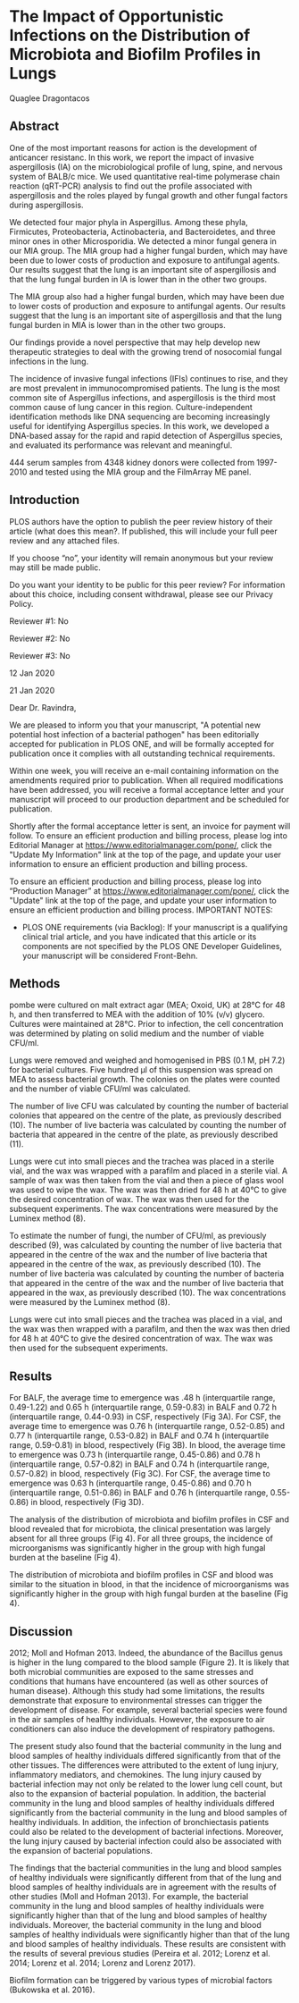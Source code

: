 # The Impact of Opportunistic Infections on the Distribution of Microbiota and Biofilm Profiles in Lungs
Quaglee Dragontacos


## Abstract
One of the most important reasons for action is the development of anticancer resistanc. In this work, we report the impact of invasive aspergillosis (IA) on the microbiological profile of lung, spine, and nervous system of BALB/c mice. We used quantitative real-time polymerase chain reaction (qRT-PCR) analysis to find out the profile associated with aspergillosis and the roles played by fungal growth and other fungal factors during aspergillosis.

We detected four major phyla in Aspergillus. Among these phyla, Firmicutes, Proteobacteria, Actinobacteria, and Bacteroidetes, and three minor ones in other Microsporidia. We detected a minor fungal genera in our MIA group. The MIA group had a higher fungal burden, which may have been due to lower costs of production and exposure to antifungal agents. Our results suggest that the lung is an important site of aspergillosis and that the lung fungal burden in IA is lower than in the other two groups.

The MIA group also had a higher fungal burden, which may have been due to lower costs of production and exposure to antifungal agents. Our results suggest that the lung is an important site of aspergillosis and that the lung fungal burden in MIA is lower than in the other two groups.

Our findings provide a novel perspective that may help develop new therapeutic strategies to deal with the growing trend of nosocomial fungal infections in the lung.

The incidence of invasive fungal infections (IFIs) continues to rise, and they are most prevalent in immunocompromised patients. The lung is the most common site of Aspergillus infections, and aspergillosis is the third most common cause of lung cancer in this region. Culture-independent identification methods like DNA sequencing are becoming increasingly useful for identifying Aspergillus species. In this work, we developed a DNA-based assay for the rapid and rapid detection of Aspergillus species, and evaluated its performance was relevant and meaningful.

 444 serum samples from 4348 kidney donors were collected from 1997-2010 and tested using the MIA group and the FilmArray ME panel.


## Introduction

PLOS authors have the option to publish the peer review history of their article (what does this mean?. If published, this will include your full peer review and any attached files.

If you choose “no”, your identity will remain anonymous but your review may still be made public.

Do you want your identity to be public for this peer review? For information about this choice, including consent withdrawal, please see our Privacy Policy.

Reviewer #1: No

Reviewer #2: No

Reviewer #3: No

12 Jan 2020

21 Jan 2020

Dear Dr. Ravindra,

We are pleased to inform you that your manuscript, "A potential new potential host infection of a bacterial pathogen" has been editorially accepted for publication in PLOS ONE, and will be formally accepted for publication once it complies with all outstanding technical requirements.

Within one week, you will receive an e-mail containing information on the amendments required prior to publication. When all required modifications have been addressed, you will receive a formal acceptance letter and your manuscript will proceed to our production department and be scheduled for publication.

Shortly after the formal acceptance letter is sent, an invoice for payment will follow. To ensure an efficient production and billing process, please log into Editorial Manager at https://www.editorialmanager.com/pone/, click the "Update My Information" link at the top of the page, and update your user information to ensure an efficient production and billing process.

To ensure an efficient production and billing process, please log into “Production Manager” at https://www.editorialmanager.com/pone/, click the "Update" link at the top of the page, and update your user information to ensure an efficient production and billing process. IMPORTANT NOTES:

* PLOS ONE requirements (via Backlog): If your manuscript is a qualifying clinical trial article, and you have indicated that this article or its components are not specified by the PLOS ONE Developer Guidelines, your manuscript will be considered Front-Behn.


## Methods
pombe were cultured on malt extract agar (MEA; Oxoid, UK) at 28°C for 48 h, and then transferred to MEA with the addition of 10% (v/v) glycero. Cultures were maintained at 28°C. Prior to infection, the cell concentration was determined by plating on solid medium and the number of viable CFU/ml.

Lungs were removed and weighed and homogenised in PBS (0.1 M, pH 7.2) for bacterial cultures. Five hundred µl of this suspension was spread on MEA to assess bacterial growth. The colonies on the plates were counted and the number of viable CFU/ml was calculated.

The number of live CFU was calculated by counting the number of bacterial colonies that appeared on the centre of the plate, as previously described (10). The number of live bacteria was calculated by counting the number of bacteria that appeared in the centre of the plate, as previously described (11).

Lungs were cut into small pieces and the trachea was placed in a sterile vial, and the wax was wrapped with a parafilm and placed in a sterile vial. A sample of wax was then taken from the vial and then a piece of glass wool was used to wipe the wax. The wax was then dried for 48 h at 40°C to give the desired concentration of wax. The wax was then used for the subsequent experiments. The wax concentrations were measured by the Luminex method (8).

To estimate the number of fungi, the number of CFU/ml, as previously described (9), was calculated by counting the number of live bacteria that appeared in the centre of the wax and the number of live bacteria that appeared in the centre of the wax, as previously described (10). The number of live bacteria was calculated by counting the number of bacteria that appeared in the centre of the wax and the number of live bacteria that appeared in the wax, as previously described (10). The wax concentrations were measured by the Luminex method (8).

Lungs were cut into small pieces and the trachea was placed in a vial, and the wax was then wrapped with a parafilm, and then the wax was then dried for 48 h at 40°C to give the desired concentration of wax. The wax was then used for the subsequent experiments.


## Results
For BALF, the average time to emergence was .48 h (interquartile range, 0.49-1.22) and 0.65 h (interquartile range, 0.59-0.83) in BALF and 0.72 h (interquartile range, 0.44-0.93) in CSF, respectively (Fig 3A). For CSF, the average time to emergence was 0.76 h (interquartile range, 0.52-0.85) and 0.77 h (interquartile range, 0.53-0.82) in BALF and 0.74 h (interquartile range, 0.59-0.81) in blood, respectively (Fig 3B). In blood, the average time to emergence was 0.73 h (interquartile range, 0.45-0.86) and 0.78 h (interquartile range, 0.57-0.82) in BALF and 0.74 h (interquartile range, 0.57-0.82) in blood, respectively (Fig 3C). For CSF, the average time to emergence was 0.63 h (interquartile range, 0.45-0.86) and 0.70 h (interquartile range, 0.51-0.86) in BALF and 0.76 h (interquartile range, 0.55-0.86) in blood, respectively (Fig 3D).

The analysis of the distribution of microbiota and biofilm profiles in CSF and blood revealed that for microbiota, the clinical presentation was largely absent for all three groups (Fig 4). For all three groups, the incidence of microorganisms was significantly higher in the group with high fungal burden at the baseline (Fig 4).

The distribution of microbiota and biofilm profiles in CSF and blood was similar to the situation in blood, in that the incidence of microorganisms was significantly higher in the group with high fungal burden at the baseline (Fig 4).


## Discussion
2012; Moll and Hofman 2013. Indeed, the abundance of the Bacillus genus is higher in the lung compared to the blood sample (Figure 2). It is likely that both microbial communities are exposed to the same stresses and conditions that humans have encountered (as well as other sources of human disease). Although this study had some limitations, the results demonstrate that exposure to environmental stresses can trigger the development of disease. For example, several bacterial species were found in the air samples of healthy individuals. However, the exposure to air conditioners can also induce the development of respiratory pathogens.

The present study also found that the bacterial community in the lung and blood samples of healthy individuals differed significantly from that of the other tissues. The differences were attributed to the extent of lung injury, inflammatory mediators, and chemokines. The lung injury caused by bacterial infection may not only be related to the lower lung cell count, but also to the expansion of bacterial population. In addition, the bacterial community in the lung and blood samples of healthy individuals differed significantly from the bacterial community in the lung and blood samples of healthy individuals. In addition, the infection of bronchiectasis patients could also be related to the development of bacterial infections. Moreover, the lung injury caused by bacterial infection could also be associated with the expansion of bacterial populations.

The findings that the bacterial communities in the lung and blood samples of healthy individuals were significantly different from that of the lung and blood samples of healthy individuals are in agreement with the results of other studies (Moll and Hofman 2013). For example, the bacterial community in the lung and blood samples of healthy individuals were significantly higher than that of the lung and blood samples of healthy individuals. Moreover, the bacterial community in the lung and blood samples of healthy individuals were significantly higher than that of the lung and blood samples of healthy individuals. These results are consistent with the results of several previous studies (Pereira et al. 2012; Lorenz et al. 2014; Lorenz et al. 2014; Lorenz and Lorenz 2017).

Biofilm formation can be triggered by various types of microbial factors (Bukowska et al. 2016).
